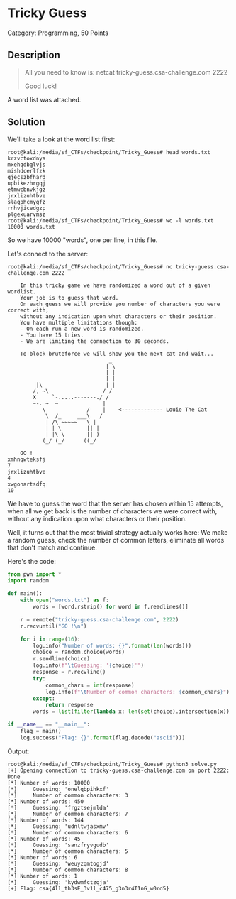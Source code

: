 # Tricky Guess
Category: Programming, 50 Points

## Description

> All you need to know is: netcat tricky-guess.csa-challenge.com 2222
> 
> Good luck!

A word list was attached.

## Solution

We'll take a look at the word list first:

```console
root@kali:/media/sf_CTFs/checkpoint/Tricky_Guess# head words.txt
krzvctoxdnya
mxehqdbglvjs
mishdcerlfzk
qjecszbfhard
upbikezhrgqj
etmwcbnvkjgz
jrxlizuhtbve
slaqphcmygfz
rnhvjicedgzp
plgexuarvmsz
root@kali:/media/sf_CTFs/checkpoint/Tricky_Guess# wc -l words.txt
10000 words.txt
```

So we have 10000 "words", one per line, in this file.

Let's connect to the server:

```console
root@kali:/media/sf_CTFs/checkpoint/Tricky_Guess# nc tricky-guess.csa-challenge.com 2222

    In this tricky game we have randomized a word out of a given wordlist.
    Your job is to guess that word.
    On each guess we will provide you number of characters you were correct with,
    without any indication upon what characters or their position.
    You have multiple limitations though:
    - On each run a new word is randomized.
    - You have 15 tries.
    - We are limiting the connection to 30 seconds.

    To block bruteforce we will show you the next cat and wait...
                                _
                               | \
                               | |
                               | |
         |\                    | |
        /, ~\                 / /
        X     `-.....-------./ /
        ~-. ~  ~              |
           \             /    |    <------------- Louie The Cat
            \  /_     ___\   /
            | /\ ~~~~~   \ |
            | | \        || |
            | |\ \       || )
           (_/ (_/      ((_/

    GO !
xmhnqwteksfj
7
jrxlizuhtbve
4
xwgonartsdfq
10
```

We have to guess the word that the server has chosen within 15 attempts, when all we get back is the number of characters we were correct with, without any indication upon what characters or their position.

Well, it turns out that the most trivial strategy actually works here: We make a random guess, check the number of common letters, eliminate all words that don't match and continue.

Here's the code:

```python
from pwn import *
import random

def main():
    with open("words.txt") as f:
        words = [word.rstrip() for word in f.readlines()]

    r = remote("tricky-guess.csa-challenge.com", 2222)
    r.recvuntil("GO !\n")

    for i in range(16):
        log.info("Number of words: {}".format(len(words)))
        choice = random.choice(words)
        r.sendline(choice)
        log.info(f"\tGuessing: '{choice}'")
        response = r.recvline()
        try:
            common_chars = int(response)
            log.info(f"\tNumber of common characters: {common_chars}")
        except:
            return response
        words = list(filter(lambda x: len(set(choice).intersection(x)) == common_chars, words))

if __name__ == "__main__":
    flag = main()
    log.success("Flag: {}".format(flag.decode("ascii")))
```

Output:

```console
root@kali:/media/sf_CTFs/checkpoint/Tricky_Guess# python3 solve.py
[+] Opening connection to tricky-guess.csa-challenge.com on port 2222: Done
[*] Number of words: 10000
[*]     Guessing: 'onelqbpihkxf'
[*]     Number of common characters: 3
[*] Number of words: 450
[*]     Guessing: 'frgztsejmlda'
[*]     Number of common characters: 7
[*] Number of words: 144
[*]     Guessing: 'udnltwjasxmv'
[*]     Number of common characters: 6
[*] Number of words: 45
[*]     Guessing: 'sanzfryvgudb'
[*]     Number of common characters: 5
[*] Number of words: 6
[*]     Guessing: 'weuyzqmtogjd'
[*]     Number of common characters: 8
[*] Number of words: 1
[*]     Guessing: 'kydwmfctzqja'
[+] Flag: csa{4ll_th3sE_3v1l_c475_g3n3r4T1nG_w0rd5}
```